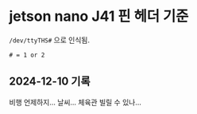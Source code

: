 # jetson nano J41 핀 헤더 기준
`/dev/ttyTHS#` 으로 인식됨.
```
# = 1 or 2 
```

## 2024-12-10 기록
비행 언제하지... 날씨... 체육관 빌릴 수 있나...
